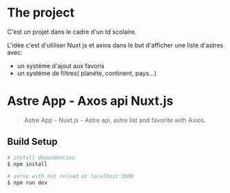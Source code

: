 # The project

C'est un projet dans le cadre d'un td scolaire.

L'idée c'est d'utiliser Nuxt js et axios dans le but d'afficher une liste d'astres avec: 

- un systéme d'ajout aux favoris
- un systéme de filtres( planéte, continent, pays...)

# Astre App - Axos api Nuxt.js

> Astre App - Nuxt.js - Astre api, astre list and favorite with Axios.


## Build Setup

``` bash
# install dependencies
$ npm install

# serve with hot reload at localhost:3000
$ npm run dev


